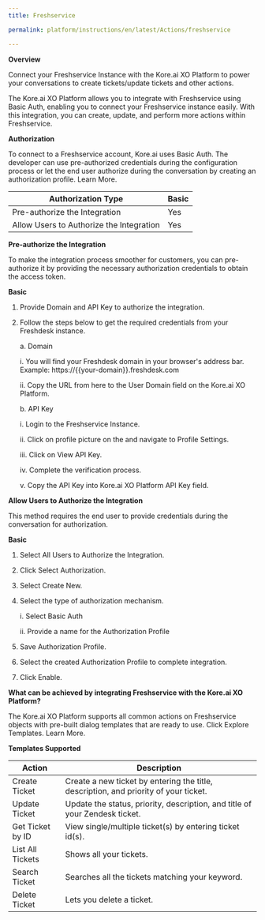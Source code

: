 ```yaml
---
title: Freshservice

permalink: platform/instructions/en/latest/Actions/freshservice

---
```


<container>

**Overview**

Connect your Freshservice Instance with the Kore.ai XO Platform to power your conversations to create tickets/update tickets and other actions.

The Kore.ai XO Platform allows you to integrate with Freshservice using Basic Auth, enabling you to connect your Freshservice instance easily. With this integration, you can create, update, and perform more actions within Freshservice.

</container>

<container>

**Authorization**
 
To connect to a Freshservice account, Kore.ai uses Basic Auth. The developer can use pre-authorized credentials during the configuration process or let the end user authorize during the conversation by creating an authorization profile. Learn More.
 
 
 |Authorization Type                      | Basic |
 |----------------------------------------|-------|
 |Pre-authorize the Integration           |  Yes  |
 |Allow Users to Authorize the Integration|  Yes  |


**Pre-authorize the Integration**
 
 To make the integration process smoother for customers, you can pre-authorize it by providing the necessary authorization credentials to obtain the access token.

**Basic**
 
1. Provide Domain and API Key to authorize the integration.  
2. Follow the steps below to get the required credentials from your Freshdesk instance.
 
   a. Domain
 
      i.   You will find your Freshdesk domain in your browser's address bar. Example: https://{{your-domain}}.freshdesk.com
 
     ii.   Copy the URL from here to the User Domain field on the Kore.ai XO Platform.
 
   b.  API Key
 
      i. Login to the Freshservice Instance.
     
     ii. Click on profile picture on the and navigate to Profile Settings.
  
    iii. Click on View API Key.
   
     iv. Complete the verification process.
  
      v. Copy the API Key into Kore.ai XO Platform API Key field.
 
 
**Allow Users to Authorize the Integration**
 
This method requires the end user to provide credentials during the conversation for authorization.
 
**Basic**
 
1. Select All Users to Authorize the Integration.
2. Click Select Authorization.
3. Select Create New.
4. Select the type of authorization mechanism. 
 
   i. Select Basic Auth
  
   ii. Provide a name for the Authorization Profile
 
5. Save Authorization Profile.
 
6. Select the created Authorization Profile to complete integration.
 
7. Click Enable.
  
 
</container>
 
<container>

**What can be achieved by integrating Freshservice with the Kore.ai XO Platform?**
 
 The Kore.ai XO Platform supports all common actions on Freshservice objects with pre-built dialog templates that are ready to use. Click Explore Templates. Learn More.
 
**Templates Supported**

| Action           | Description            |
|------------------|------------------------|
|Create Ticket     |Create a new ticket by entering the title, description, and priority of your ticket.|
|Update Ticket     |Update the status, priority, description, and title of your Zendesk ticket.|
|Get Ticket by ID |View single/multiple ticket(s) by entering ticket id(s).|
|List All Tickets  |Shows all your tickets.|
|Search Ticket     |Searches all the tickets matching your keyword.|
|Delete Ticket     |Lets you delete a ticket.|

</container>

